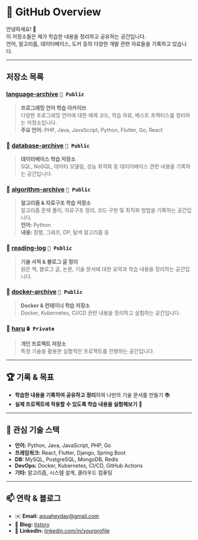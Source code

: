# 🚀 GitHub Overview

안녕하세요! 👋  
이 저장소들은 제가 학습한 내용을 정리하고 공유하는 공간입니다.  
언어, 알고리즘, 데이터베이스, 도커 등의 다양한 개발 관련 자료들을 기록하고 있습니다.  

---

## 저장소 목록
### [language-archive](https://github.com/aquaheyday/language-archive) `📌 Public`
> **프로그래밍 언어 학습 아카이브**  
> 다양한 프로그래밍 언어에 대한 예제 코드, 학습 자료, 베스트 프랙티스를 정리하는 저장소입니다.  
> **주요 언어:** PHP, Java, JavaScript, Python, Flutter, Go, React  

### 🔹 [database-archive](https://github.com/aquaheyday/database-archive) `📌 Public`
> **데이터베이스 학습 저장소**  
> SQL, NoSQL, 데이터 모델링, 성능 최적화 등 데이터베이스 관련 내용을 기록하는 공간입니다.

### 🔹 [algorithm-archive](https://github.com/aquaheyday/algorithm-archive) `📌 Public`
> **알고리즘 & 자료구조 학습 저장소**  
> 알고리즘 문제 풀이, 자료구조 정리, 코드 구현 및 최적화 방법을 기록하는 공간입니다.  
> **언어:** Python  
> **내용:** 정렬, 그래프, DP, 탐색 알고리즘 등  

### 🔹 [reading-log](https://github.com/aquaheyday/reading-log) `📌 Public`
> **기술 서적 & 블로그 글 정리**  
> 읽은 책, 블로그 글, 논문, 기술 문서에 대한 요약과 학습 내용을 정리하는 공간입니다.  

### 🔹 [docker-archive](https://github.com/aquaheyday/docker-archive) `📌 Public`
> **Docker & 컨테이너 학습 저장소**  
> Docker, Kubernetes, CI/CD 관련 내용을 정리하고 실험하는 공간입니다.

### 🔹 [haru](https://github.com/aquaheyday/haru) `🔒 Private`
> **개인 프로젝트 저장소**  
> 특정 기술을 활용한 실험적인 프로젝트를 진행하는 공간입니다.  

---

## 🏆 **기록 & 목표**
- **학습한 내용을 기록하여 공유하고 정리**하여 나만의 기술 문서를 만들기 📚  
- **실제 프로젝트에 적용할 수 있도록 학습 내용을 실험해보기** 🚀  

---

## 🌱 **관심 기술 스택**
- **언어:** Python, Java, JavaScript, PHP, Go  
- **프레임워크:** React, Flutter, Django, Spring Boot  
- **DB:** MySQL, PostgreSQL, MongoDB, Redis  
- **DevOps:** Docker, Kubernetes, CI/CD, GitHub Actions  
- **기타:** 알고리즘, 시스템 설계, 클라우드 컴퓨팅  

---

## 📫 **연락 & 블로그**
- ✉️ **Email:** aquaheyday@gmail.com  
- 📖 **Blog:** [tistory](https://aquaheyday.tistory.com)  
- 💼 **LinkedIn:** [linkedin.com/in/yourprofile](https://linkedin.com/in/yourprofile)  
